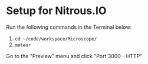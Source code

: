 # Setup for Nitrous.IO

Run the following commands in the Terminal below:

1. `cd ~/code/workspace/Microscope/`
2. `meteor`

Go to the "Preview" menu and click "Port 3000 - HTTP"

